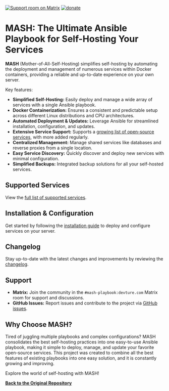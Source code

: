 [![Support room on Matrix](https://img.shields.io/matrix/mash-playbook:devture.com.svg?label=%23mash-playbook%3Adevture.com&logo=matrix&style=for-the-badge&server_fqdn=matrix.devture.com&fetchMode=summary)](https://matrixrooms.info/room/mash-playbook:devture.com) [![donate](https://liberapay.com/assets/widgets/donate.svg)](https://liberapay.com/mother-of-all-self-hosting/donate)

# MASH: The Ultimate Ansible Playbook for Self-Hosting Your Services

**MASH** (Mother-of-All-Self-Hosting) simplifies self-hosting by automating the deployment and management of numerous services within Docker containers, providing a reliable and up-to-date experience on your own server.

Key features:

*   **Simplified Self-Hosting:** Easily deploy and manage a wide array of services with a single Ansible playbook.
*   **Docker Containerization:** Ensures a consistent and predictable setup across different Linux distributions and CPU architectures.
*   **Automated Deployment & Updates:** Leverage Ansible for streamlined installation, configuration, and updates.
*   **Extensive Service Support:** Supports a [growing list of open-source services](docs/supported-services.md), with more added regularly.
*   **Centralized Management:** Manage shared services like databases and reverse proxies from a single location.
*   **Easy Service Discovery:** Quickly discover and deploy new services with minimal configuration.
*   **Simplified Backups:** Integrated backup solutions for all your self-hosted services.

## Supported Services

View the [full list of supported services](docs/supported-services.md).

## Installation & Configuration

Get started by following the [installation guide](docs/README.md) to deploy and configure services on your server.

## Changelog

Stay up-to-date with the latest changes and improvements by reviewing the [changelog](CHANGELOG.md).

## Support

*   **Matrix:** Join the community in the `#mash-playbook:devture.com` Matrix room for support and discussions.
*   **GitHub Issues:** Report issues and contribute to the project via [GitHub issues](https://github.com/mother-of-all-self-hosting/mash-playbook/issues).

## Why Choose MASH?

Tired of juggling multiple playbooks and complex configurations? MASH consolidates the best self-hosting practices into one easy-to-use Ansible playbook, making it simple to deploy, manage, and update your favorite open-source services. This project was created to combine all the best features of existing playbooks into one easy solution, and it is constantly growing and improving.

Explore the world of self-hosting with MASH!

[**Back to the Original Repository**](https://github.com/mother-of-all-self-hosting/mash-playbook)